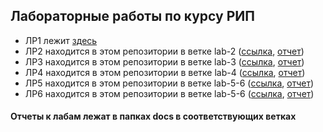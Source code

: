 ## Лабораторные работы по курсу РИП

* ЛР1 лежит [здесь](https://github.com/crueltycute/my-trello/tree/mind-map)
* ЛР2 находится в этом репозитории в ветке lab-2 ([ссылка](https://github.com/crueltycute/WEB-fall-2019/tree/lab-2), [отчет](https://github.com/crueltycute/WEB-fall-2019/blob/lab-2/docs/report.pdf))
* ЛР3 находится в этом репозитории в ветке lab-3 ([ссылка](https://github.com/crueltycute/WEB-fall-2019/tree/lab-3), [отчет](https://github.com/crueltycute/WEB-fall-2019/blob/lab-3/docs/report.pdf))
* ЛР4 находится в этом репозитории в ветке lab-4 ([ссылка](https://github.com/crueltycute/WEB-fall-2019/tree/lab-4), [отчет](https://github.com/crueltycute/WEB-fall-2019/blob/lab-4/docs/report.pdf))
* ЛР5 находится в этом репозитории в ветке lab-5-6 ([ссылка](https://github.com/crueltycute/tp-1-sem/tree/WEB), [отчет](https://github.com/crueltycute/WEB-fall-2019/blob/lab-5-6/docs/РИП%20ЛР5%20отчет.pdf))
* ЛР6 находится в этом репозитории в ветке lab-5-6 ([ссылка](https://github.com/crueltycute/tp-1-sem/tree/WEB), [отчет](https://github.com/crueltycute/WEB-fall-2019/blob/lab-5-6/docs/РИП%20ЛР6%20отчет.pdf))

#### Отчеты к лабам лежат в папках docs в соответствующих ветках
